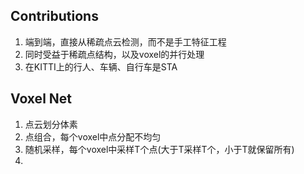 ## Contributions
1. 端到端，直接从稀疏点云检测，而不是手工特征工程
2. 同时受益于稀疏点结构，以及voxel的并行处理
3. 在KITTI上的行人、车辆、自行车是STA
## Voxel Net
1. 点云划分体素
2. 点组合，每个voxel中点分配不均匀
3. 随机采样，每个voxel中采样T个点(大于T采样T个，小于T就保留所有)
4. 
